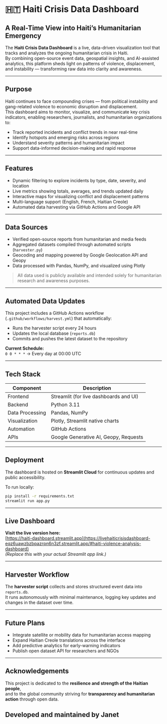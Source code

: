 # 🇭🇹 Haiti Crisis Data Dashboard  

## A Real-Time View into Haiti’s Humanitarian Emergency  

The **Haiti Crisis Data Dashboard** is a live, data-driven visualization tool that tracks and analyzes the ongoing humanitarian crisis in Haiti.  
By combining open-source event data, geospatial insights, and AI-assisted analytics, this platform sheds light on patterns of violence, displacement, and instability — transforming raw data into clarity and awareness.

---

## Purpose  

Haiti continues to face compounding crises — from political instability and gang-related violence to economic disruption and displacement.  
This dashboard aims to monitor, visualize, and communicate key crisis indicators, enabling researchers, journalists, and humanitarian organizations to:  

- Track reported incidents and conflict trends in near real-time  
- Identify hotspots and emerging risks across regions  
- Understand severity patterns and humanitarian impact  
- Support data-informed decision-making and rapid response  

---

## Features  

- Dynamic filtering to explore incidents by type, date, severity, and location  
- Live metrics showing totals, averages, and trends updated daily  
- Interactive maps for visualizing conflict and displacement patterns  
- Multi-language support (English, French, Haitian Creole)  
- Automated data harvesting via GitHub Actions and Google API  

---

## Data Sources  

- Verified open-source reports from humanitarian and media feeds  
- Aggregated datasets compiled through automated scripts (`harvester.py`)  
- Geocoding and mapping powered by Google Geolocation API and Geopy  
- Data processed with Pandas, NumPy, and visualized using Plotly  

> All data used is publicly available and intended solely for humanitarian research and awareness purposes.

---

## Automated Data Updates  

This project includes a GitHub Actions workflow (`.github/workflows/harvest.yml`) that automatically:  
- Runs the harvester script every 24 hours  
- Updates the local database (`reports.db`)  
- Commits and pushes the latest dataset to the repository  

**Current Schedule:**  
`0 0 * * *` → Every day at 00:00 UTC  

---

## Tech Stack  

| Component | Description |
|------------|-------------|
| Frontend | Streamlit (for live dashboards and UI) |
| Backend | Python 3.11 |
| Data Processing | Pandas, NumPy |
| Visualization | Plotly, Streamlit native charts |
| Automation | GitHub Actions |
| APIs | Google Generative AI, Geopy, Requests |

---

## Deployment  

The dashboard is hosted on **Streamlit Cloud** for continuous updates and public accessibility.  

To run locally:
```bash
pip install -r requirements.txt
streamlit run app.py
```
---
## Live Dashboard

**Visit the live version here:**  
[https://haiti-dashboard.streamlit.app](https://livehaiticrisisdashboard-eqz6uawzbzbpazrpn6n3zf.streamlit.app/#haiti-violence-analysis-dashboard)  
*(Replace this with your actual Streamlit app link.)*

---

## Harvester Workflow

The **harvester script** collects and stores structured event data into `reports.db`.  
It runs autonomously with minimal maintenance, logging key updates and changes in the dataset over time.

---

## Future Plans

- Integrate satellite or mobility data for humanitarian access mapping  
- Expand Haitian Creole translations across the interface  
- Add predictive analytics for early-warning indicators  
- Publish open dataset API for researchers and NGOs  

---

## Acknowledgements

This project is dedicated to the **resilience and strength of the Haitian people**,  
and to the global community striving for **transparency and humanitarian action** through open data.  

Developed and maintained by **Janet**
---



